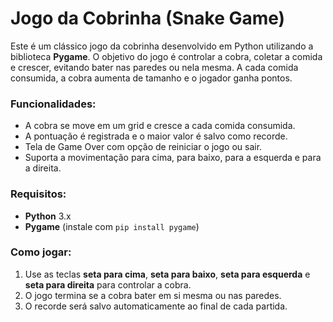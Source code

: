 # Jogo da Cobrinha (Snake Game)

Este é um clássico jogo da cobrinha desenvolvido em Python utilizando a biblioteca **Pygame**. O objetivo do jogo é controlar a cobra, coletar a comida e crescer, evitando bater nas paredes ou nela mesma. A cada comida consumida, a cobra aumenta de tamanho e o jogador ganha pontos.

### Funcionalidades:
- A cobra se move em um grid e cresce a cada comida consumida.
- A pontuação é registrada e o maior valor é salvo como recorde.
- Tela de Game Over com opção de reiniciar o jogo ou sair.
- Suporta a movimentação para cima, para baixo, para a esquerda e para a direita.

### Requisitos:
- **Python** 3.x
- **Pygame** (instale com `pip install pygame`)

### Como jogar:
1. Use as teclas **seta para cima**, **seta para baixo**, **seta para esquerda** e **seta para direita** para controlar a cobra.
2. O jogo termina se a cobra bater em si mesma ou nas paredes.
3. O recorde será salvo automaticamente ao final de cada partida.
